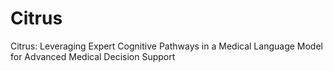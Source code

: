 # Citrus
Citrus: Leveraging Expert Cognitive Pathways in a Medical Language Model for Advanced Medical Decision Support
